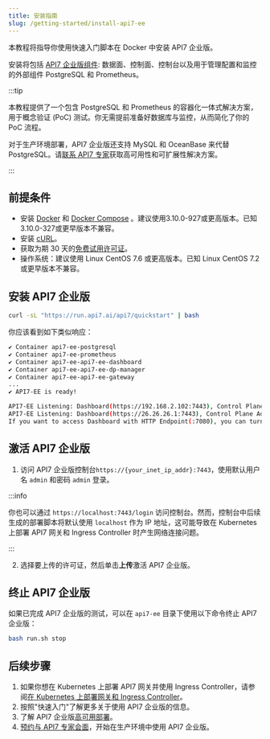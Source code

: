 ```yaml
---
title: 安装指南
slug: /getting-started/install-api7-ee
---
```


本教程将指导你使用快速入门脚本在 Docker 中安装 API7 企业版。

安装将包括 [API7 企业版组件](../introduction/api7-ee-architecture.md): 数据面、控制面、控制台以及用于管理配置和监控的外部组件 PostgreSQL 和 Prometheus。

:::tip

本教程提供了一个包含 PostgreSQL 和 Prometheus 的容器化一体式解决方案，用于概念验证 (PoC) 测试。你无需提前准备好数据库与监控，从而简化了你的 PoC 流程。

对于生产环境部署，API7 企业版还支持 MySQL 和 OceanBase 来代替 PostgreSQL。请[联系 API7 专家](https://api7.ai/contact)获取高可用性和可扩展性解决方案。

:::

## 前提条件

- 安装 [Docker](https://docs.docker.com/get-docker/) 和 [Docker Compose](https://docs.docker.com/compose/install) 。建议使用3.10.0-927或更高版本。已知3.10.0-327或更早版本不兼容。
- 安装 [cURL](https://curl.se/)。
- 获取为期 30 天的[免费试用许可证](https://api7.ai/try?product=enterprise)。
- 操作系统：建议使用 Linux CentOS 7.6 或更高版本。已知 Linux CentOS 7.2 或更早版本不兼容。

## 安装 API7 企业版

```bash
curl -sL "https://run.api7.ai/api7/quickstart" | bash
```

你应该看到如下类似响应：

```bash
✔ Container api7-ee-postgresql
✔ Container api7-ee-prometheus
✔ Container api7-ee-api7-ee-dashboard
✔ Container api7-ee-api7-ee-dp-manager
✔ Container api7-ee-api7-ee-gateway
...
✔ API7-EE is ready!

API7-EE Listening: Dashboard(https://192.168.2.102:7443), Control Plane Address(http://192.168.2.102:7900, https://192.168.2.102:7943), Gateway(http://192.168.2.102:9080, https://192.168.2.102:9443)
API7-EE Listening: Dashboard(https://26.26.26.1:7443), Control Plane Address(http://26.26.26.1:7900, https://26.26.26.1:7943), Gateway(http://26.26.26.1:9080, https://26.26.26.1:9443)
If you want to access Dashboard with HTTP Endpoint(:7080), you can turn server.listen.disable to false in dashboard_conf/conf.yaml, then restart dashboard container
```

## 激活 API7 企业版

1. 访问 API7 企业版控制台`https://{your_inet_ip_addr}:7443`，使用默认用户名 `admin` 和密码 `admin` 登录。

:::info

你也可以通过 `https://localhost:7443/login` 访问控制台。然而，控制台中后续生成的部署脚本将默认使用 `localhost` 作为 IP 地址，这可能导致在 Kubernetes 上部署 API7 网关和 Ingress Controller 时产生网络连接问题。

:::

2. 选择要上传的许可证，然后单击**上传**激活 API7 企业版。

## 终止 API7 企业版

如果已完成 API7 企业版的测试，可以在 `api7-ee` 目录下使用以下命令终止 API7 企业版：

```bash
bash run.sh stop
```

## 后续步骤

1. 如果你想在 Kubernetes 上部署 API7 网关并使用 Ingress Controller，请参阅[在 Kubernetes 上部署网关和 Ingress Controller](./deploy-resource-on-k8s.md)。
2. 按照"快速入门"了解更多关于使用 API7 企业版的信息。
3. 了解 API7 企业版[高可用部署](../high-availability/overview.md)。
4. [预约与 API7 专家会面](https://api7.ai/contact)，开始在生产环境中使用 API7 企业版。
